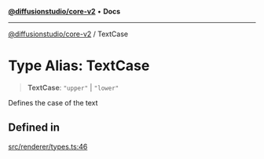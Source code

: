 [**@diffusionstudio/core-v2**](../README.md) • **Docs**

***

[@diffusionstudio/core-v2](../globals.md) / TextCase

# Type Alias: TextCase

> **TextCase**: `"upper"` \| `"lower"`

Defines the case of the text

## Defined in

[src/renderer/types.ts:46](https://github.com/diffusionstudio/core-v2/blob/ce69ef92917fd6c7f2f6e872cf6c87954dee9b56/src/renderer/types.ts#L46)
